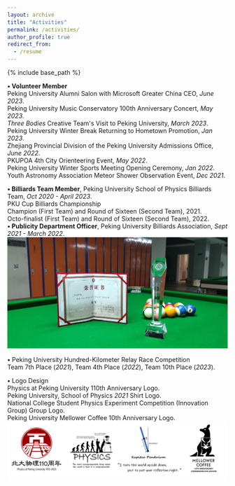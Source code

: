 ```yaml
---
layout: archive
title: "Activities"
permalink: /activities/
author_profile: true
redirect_from:
  - /resume
---
```


{% include base_path %}

 **• Volunteer Member**<br>
Peking University Alumni Salon with Microsoft Greater China CEO, <i>June 2023</i>.<br>
Peking University Music Conservatory 100th Anniversary Concert, <i>May 2023</i>.<br>
<i>Three Bodies</i> Creative Team's Visit to Peking University, <i>March 2023</i>.<br>
Peking University Winter Break Returning to Hometown Promotion, <i>Jan 2023</i>.<br>
Zhejiang Provincial Division of the Peking University Admissions Office, <i>June 2022</i>.<br>
PKUPOA 4th City Orienteering Event, <i>May 2022</i>.<br>
Peking University Winter Sports Meeting Opening Ceremony, <i>Jan 2022</i>.<br>
Youth Astronomy Association Meteor Shower Observation Event, <i>Dec 2021</i>.<br>

 **• Billiards Team Member**, Peking University School of Physics Billiards Team, <i>Oct 2020 - April 2023</i>.<br>
PKU Cup Billiards Championship<br>
Champion (First Team) and Round of Sixteen (Second Team), 2021.<br>
Octo-finalist (First Team) and Round of Sixteen (Second Team), 2022.<br>
 **• Publicity Department Officer**, Peking University Billiards Association, <i>Sept 2021 - March 2022</i>.
 <img src="../images/billiards.jpg" alt="billiards">

 **•** Peking University Hundred-Kilometer Relay Race Competition<br>
Team 7th Place (<i>2021</i>), Team 4th Place (<i>2022</i>), Team 10th Place (<i>2023</i>).

 **•** Logo Design<br>
Physics at Peking University 110th Anniversary Logo.<br>
Peking University, School of Physics <i>2021</i> Shirt Logo.<br>
National College Student Physics Experiment Competition (Innovation Group) Group Logo.<br>
Peking University Mellower Coffee 10th Anniversary Logo.
<img src="../images/logo.png" alt="logo">
